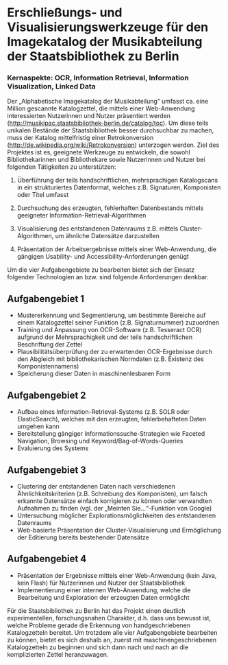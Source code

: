# Erschließungs- und Visualisierungswerkzeuge für den Imagekatalog der Musikabteilung der Staatsbibliothek zu Berlin

### Kernaspekte: OCR, Information Retrieval, Information Visualization, Linked Data

Der „Alphabetische Imagekatalog der Musikabteilung“ umfasst ca. eine Million gescannte Katalogzettel, die mittels einer Web-Anwendung interessierten Nutzerinnen und Nutzer präsentiert werden (http://musikipac.staatsbibliothek-berlin.de/catalog/toc). Um diese teils unikalen Bestände der Staatsbibliothek besser durchsuchbar zu machen, muss der Katalog mittelfristig einer Retrokonversion (http://de.wikipedia.org/wiki/Retrokonversion) unterzogen werden. Ziel des Projektes ist es, geeignete Werkzeuge zu entwickeln, die sowohl Bibliothekarinnen und Bibliothekare sowie Nutzerinnen und Nutzer bei folgenden Tätigkeiten zu unterstützen:

1. Überführung der teils handschriftlichen, mehrsprachigen Katalogscans in ein strukturiertes Datenformat, welches z.B. Signaturen, Komponisten oder Titel umfasst

2. Durchsuchung des erzeugten, fehlerhaften Datenbestands mittels geeigneter Information-Retrieval-Algorithmen

3. Visualisierung des entstandenen Datenraums z.B. mittels Cluster-Algorithmen, um ähnliche Datensätze darzustellen

4. Präsentation der Arbeitsergebnisse mittels einer Web-Anwendung, die gängigen Usability- und Accessibility-Anforderungen genügt

Um die vier Aufgabengebiete zu bearbeiten bietet sich der Einsatz folgender Technologien an bzw. sind folgende Anforderungen denkbar.

## Aufgabengebiet 1

* Mustererkennung und Segmentierung, um bestimmte Bereiche auf einem Katalogzettel seiner Funktion (z.B. Signaturnummer) zuzuordnen
* Training und Anpassung von OCR-Software (z.B. Tesseract OCR) aufgrund der Mehrsprachigkeit und der teils handschriftlichen Beschriftung der Zettel
* Plausibilitätsüberprüfung der zu erwartenden OCR-Ergebnisse durch den Abgleich mit bibliothekarischen Normdaten (z.B. Existenz des Komponistennamens)
* Speicherung dieser Daten in maschinenlesbaren Form

## Aufgabengebiet 2

* Aufbau eines Information-Retrieval-Systems (z.B. SOLR oder ElasticSearch), welches mit den erzeugten, fehlerbehafteten Daten umgehen kann
* Bereitstellung gängiger Informationssuche-Strategien wie Faceted Navigation, Browsing und Keyword/Bag-of-Words-Queries
* Evaluierung des Systems

## Aufgabengebiet 3

* Clustering der entstandenen Daten nach verschiedenen Ähnlichkeitskriterien (z.B. Schreibung des Komponisten), um falsch erkannte Datensätze einfach korrigieren zu können oder verwandten Aufnahmen zu finden (vgl. der „Meinten Sie…“-Funktion von Google)
* Untersuchung möglicher Explorationsmöglichkeiten des entstandenen Datenraums
* Web-basierte Präsentation der Cluster-Visualisierung und Ermöglichung der Editierung bereits bestehender Datensätze

## Aufgabengebiet 4
* Präsentation der Ergebnisse mittels einer Web-Anwendung (kein Java, kein Flash) für Nutzerinnen und Nutzer der Staatsbibliothek
* Implementierung einer internen Web-Anwendung, welche die Bearbeitung und Exploration der erzeugten Daten ermöglicht

Für die Staatsbibliothek zu Berlin hat das Projekt einen deutlich experimentellen, forschungsnahen Charakter, d.h. dass uns bewusst ist, welche Probleme gerade die Erkennung von handgeschriebenen Katalogzetteln bereitet. Um trotzdem alle vier Aufgabengebiete bearbeiten zu können, bietet es sich deshalb an, zuerst mit maschinengeschriebenen Katalogzetteln zu beginnen und sich dann nach und nach an die komplizierten Zettel heranzuwagen.